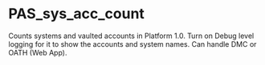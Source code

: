 # PAS_sys_acc_count
Counts systems and vaulted accounts in Platform 1.0. Turn on Debug level logging for it to show the accounts and system names. Can handle DMC or OATH (Web App).